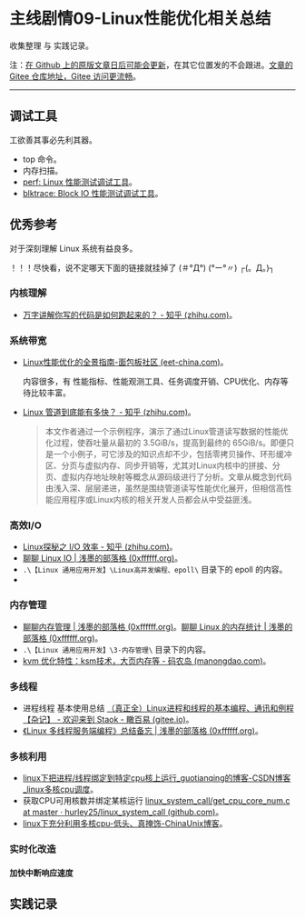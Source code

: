 # 主线剧情09-Linux性能优化相关总结

收集整理 与 实践记录。

注：[在 Github 上的原版文章日后可能会更新](https://github.com/Staok/ARM-Linux-Study)，在其它位置发的不会跟进。[文章的 Gitee 仓库地址，Gitee 访问更流畅](https://gitee.com/staok/ARM-Linux-Study)。

------

## 调试工具

工欲善其事必先利其器。

- top 命令。
- 内存扫描。
- [perf: Linux 性能测试调试工具](http://www.biscuitos.cn/blog/TOOLS-perf/)。
- [blktrace: Block IO 性能测试调试工具](http://www.biscuitos.cn/blog/TOOLS-blktrace/)。



## 优秀参考

对于深刻理解 Linux 系统有益良多。

！！！尽快看，说不定哪天下面的链接就挂掉了  (＃°Д°)  (°ー°〃) ┌(。Д。)┐

### 内核理解

- [万字讲解你写的代码是如何跑起来的？ - 知乎 (zhihu.com)](https://zhuanlan.zhihu.com/p/607142856)。

### 系统带宽

- [Linux性能优化的全景指南-面包板社区 (eet-china.com)](https://www.eet-china.com/mp/a178989.html)。

  内容很多，有 性能指标、性能观测工具、任务调度开销、CPU优化、内存等待比较丰富。

- [Linux 管道到底能有多快？ - 知乎 (zhihu.com)](https://zhuanlan.zhihu.com/p/588956958)。

  > 本文作者通过一个示例程序，演示了通过Linux管道读写数据的性能优化过程，使吞吐量从最初的 3.5GiB/s，提高到最终的 65GiB/s。即便只是一个小例子，可它涉及的知识点却不少，包括零拷贝操作、环形缓冲区、分页与虚拟内存、同步开销等，尤其对Linux内核中的拼接、分页、虚拟内存地址映射等概念从源码级进行了分析。文章从概念到代码由浅入深、层层递进，虽然是围绕管道读写性能优化展开，但相信高性能应用程序或Linux内核的相关开发人员都会从中受益匪浅。

### 高效I/O

- [Linux探秘之 I/O 效率 - 知乎 (zhihu.com)](https://zhuanlan.zhihu.com/p/486955226)。
- [聊聊 Linux IO | 浅墨的部落格 (0xffffff.org)](https://www.0xffffff.org/2017/05/01/41-linux-io/)。
- `.\【Linux 通用应用开发】\Linux高并发编程、epoll\` 目录下的 epoll 的内容。
- 

### 内存管理

- [聊聊内存管理 | 浅墨的部落格 (0xffffff.org)](https://www.0xffffff.org/2014/10/31/32-memory-management/)。[聊聊 Linux 的内存统计 | 浅墨的部落格 (0xffffff.org)](https://www.0xffffff.org/2019/07/17/42-linux-memory-monitor/)。
- `.\【Linux 通用应用开发】\3-内存管理\` 目录下的内容。
- [kvm 优化特性：ksm技术，大页内存等 - 码农岛 (manongdao.com)](https://www.manongdao.com/article-2264777.html)。

### 多线程

- 进程线程 基本使用总结 [（真正全）Linux进程和线程的基本编程、通讯和例程【杂记】 - 欢迎来到 Staok - 瞰百易 (gitee.io)](https://staok.gitee.io/24linux进程和线程的基本编程-通讯和例程/)。
- [《Linux 多线程服务端编程》总结备忘 | 浅墨的部落格 (0xffffff.org)](https://www.0xffffff.org/2014/01/09/27-linux-mutil-threads-programming/)。

### 多核利用

- [linux下把进程/线程绑定到特定cpu核上运行_guotianqing的博客-CSDN博客_linux多核cpu调度](https://blog.csdn.net/guotianqing/article/details/80958281)。
- 获取CPU可用核数并绑定某核运行 [linux_system_call/get_cpu_core_num.c at master · hurley25/linux_system_call (github.com)](https://github.com/hurley25/linux_system_call/blob/master/src/get_cpu_core_num.c)。
- [linux下充分利用多核cpu-低头、真掩饰-ChinaUnix博客](http://blog.chinaunix.net/uid-24652842-id-233561.html)。

### 实时化改造



#### 加快中断响应速度



## 实践记录